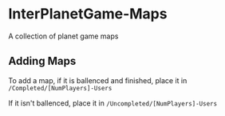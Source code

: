 InterPlanetGame-Maps
====================

A collection of planet game maps

Adding Maps
------------
To add a map, if it is ballenced and finished, place it in `/Completed/[NumPlayers]-Users`

If it isn't ballenced, place it in `/Uncompleted/[NumPlayers]-Users`
